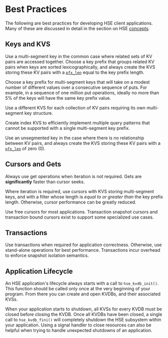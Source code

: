 # Best Practices

The following are best practices for developing HSE client applications.
Many of these are discussed in detail in the section on
HSE [concepts](concepts.md).


## Keys and KVS

Use a multi-segment key in the common case where related sets of KV pairs
are accessed together.  Choose a key prefix that groups related KV pairs
when keys are sorted lexicographically, and always create the KVS
storing these KV pairs with a
[`pfx_len`](../gs/create-kvdb.md#kvs-parameters) equal to the key prefix length.

Choose a key prefix for multi-segment keys that will take on a modest
number of different values over a consecutive sequence of puts.
For example, in a sequence of one million put operations, ideally
no more than 5% of the keys will have the same key prefix value.

Use a different KVS for each collection of KV pairs requiring its own
multi-segment key structure.

Create index KVS to efficiently implement multiple query patterns that
cannot be supported with a single multi-segment key prefix.

Use an unsegmented key in the case where there is no relationship between
KV pairs, and always create the KVS storing these  KV pairs with a
[`pfx_len`](../gs/create-kvdb.md#kvs-parameters) of zero (0).


## Cursors and Gets

Always use get operations when iteration is not required.  Gets are
**significantly** faster than cursor seeks.

Where iteration is required, use cursors with KVS storing multi-segment keys,
and with a filter whose length is *equal to or greater than* the key prefix
length.  Otherwise, cursor performance can be greatly reduced.

Use free cursors for most applications.  Transaction snapshot cursors
and transaction bound cursors exist to support some specialized use cases.


## Transactions

Use transactions when required for application correctness.
Otherwise, use stand-alone operations for best performance.
Transactions incur overhead to enforce snapshot isolation semantics.


## Application Lifecycle

An HSE application's lifecycle always starts with a call to `hse_kvdb_init()`.
This function should be called only once at the very beginning of your program.
From there you can create and open KVDBs, and their associated KVSs.

When your application starts to shutdown, all KVSs for every KVDB must be
closed before closing the KVDB. Once all KVDBs have been closed, a single call
to `hse_kvdb_fini()` will completely shutdown the HSE subsystem within your
application. Using a signal handler to close resources can also be helpful when
trying to handle unexpected shutdowns of an application.
